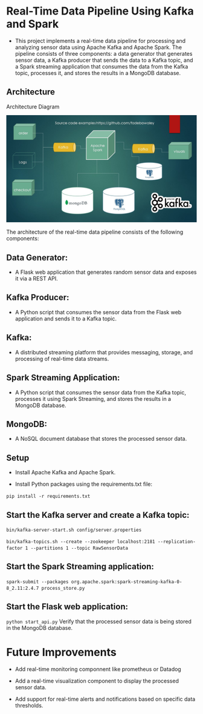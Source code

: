 # Real-Time Data Pipeline Using Kafka and Spark

 - This project implements a real-time data pipeline for processing and analyzing sensor data using Apache Kafka and Apache Spark. The pipeline consists of three components: a data generator that generates sensor data, a Kafka producer that sends the data to a Kafka topic, and a Spark streaming application that consumes the data from the Kafka topic, processes it, and stores the results in a MongoDB database.

## Architecture

Architecture Diagram



![image description](architecture_diagram.jpg)


The architecture of the real-time data pipeline consists of the following components:

## Data Generator: 
- A Flask web application that generates random sensor data and exposes it via a REST API.

## Kafka Producer: 
- A Python script that consumes the sensor data from the Flask web application and sends it to a Kafka topic.

## Kafka: 
- A distributed streaming platform that provides messaging, storage, and processing of real-time data streams.

## Spark Streaming Application: 
- A Python script that consumes the sensor data from the Kafka topic, processes it using Spark Streaming, and stores the results in a MongoDB database.

## MongoDB: 
- A NoSQL document database that stores the processed sensor data.

## Setup
- Install Apache Kafka and Apache Spark.

- Install Python packages using the requirements.txt file:


`pip install -r requirements.txt`

## Start the Kafka server and create a Kafka topic:

`bin/kafka-server-start.sh config/server.properties`

`bin/kafka-topics.sh --create --zookeeper localhost:2181 --replication-factor 1 --partitions 1 --topic RawSensorData`

## Start the Spark Streaming application:
`spark-submit --packages org.apache.spark:spark-streaming-kafka-0-8_2.11:2.4.7 process_store.py`

## Start the Flask web application:

`python start_api.py`
Verify that the processed sensor data is being stored in the MongoDB database.



# Future Improvements
 - Add real-time monitoring componnent like prometheus or Datadog

- Add a real-time visualization component to display the processed sensor data.

- Add support for real-time alerts and notifications based on specific data thresholds.
